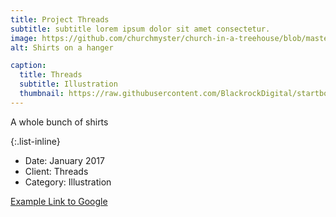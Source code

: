 ```yaml
---
title: Project Threads
subtitle: subtitle lorem ipsum dolor sit amet consectetur.
image: https://github.com/churchmyster/church-in-a-treehouse/blob/master/_portfolio/Starter_Kit.jpeg
alt: Shirts on a hanger

caption:
  title: Threads
  subtitle: Illustration
  thumbnail: https://raw.githubusercontent.com/BlackrockDigital/startbootstrap-agency/master/src/assets/img/portfolio/01-thumbnail.jpg
---
```

A whole bunch of shirts 

{:.list-inline}
- Date: January 2017
- Client: Threads
- Category: Illustration

[Example Link to Google](https://www.google.com "Google's Homepage")

